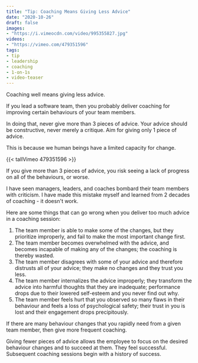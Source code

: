 ```yaml
---
title: "Tip: Coaching Means Giving Less Advice"
date: "2020-10-26"
draft: false
images:
- "https://i.vimeocdn.com/video/995355827.jpg"
videos:
- "https://vimeo.com/479351596"
tags:
- tip
- leadership
- coaching
- 1-on-1s
- video-teaser
---
```



Coaching well means giving less advice.

If you lead a software team, then you probably deliver coaching for improving
certain behaviours of your team members.

In doing that, never give more than 3 pieces of advice. Your advice should be
constructive, never merely a critique. Aim for giving only 1 piece of advice.

This is because we human beings have a limited capacity for change.

<!--more-->


{{< tallVimeo 479351596 >}}

If you give more than 3 pieces of advice, you risk seeing a lack of progress on
all of the behaviours, or worse.

I have seen managers, leaders, and coaches bombard their team members with
criticism. I have made this mistake myself and learned from 2 decades of
coaching - it doesn't work.

Here are some things that can go wrong when you deliver too much advice in a
coaching session:

1. The team member is able to make some of the changes, but they prioritize
   improperly, and fail to make the most important change first.
2. The team member becomes overwhelmed with the advice, and becomes incapable
   of making any of the changes; the coaching is thereby wasted.
3. The team member disagrees with some of your advice and therefore distrusts
   all of your advice; they make no changes and they trust you less.
4. The team member internalizes the advice improperly; they transform the
   advice into harmful thoughts that they are inadequate; performance drops
   due to their lowered self-esteem and you never find out why.
5. The team member feels hurt that you observed so many flaws in their
   behaviour and feels a loss of psychological safety; their trust in you is
   lost and their engagement drops precipitously.

If there are many behaviour changes that you rapidly need from a given team
member, then give more frequent coaching.

Giving fewer pieces of advice allows the employee to focus on the desired
behaviour changes and to succeed at them. They feel successful. Subsequent
coaching sessions begin with a history of success.
